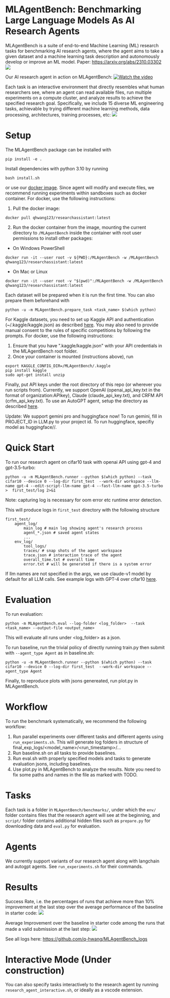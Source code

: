 # MLAgentBench: Benchmarking Large Language Models As AI Research Agents

MLAgentBench is a suite of end-to-end Machine Learning (ML) research tasks for benchmarking AI research agents, where the agent aims to take a given 
dataset and a machine learning task description and autonomously develop or improve an ML model. Paper: https://arxiv.org/abs/2310.03302
![](figs/main.png)

Our AI research agent in action on MLAgentBench:
[![Watch the video](https://img.youtube.com/vi/s9NANrjLEZs/maxresdefault.jpg)](https://youtu.be/s9NANrjLEZs)

Each task is an interactive environment that directly resembles what human researchers see,
where an agent can read available files, run multiple experiments on a compute cluster, and analyze results to achieve the specified research goal. 
Specifically, we include 15 diverse ML engineering tasks,
achievable by trying different machine learning methods, data processing, architectures, training processes, etc:
![](figs/table.png)


# Setup

The MLAgentBench package can be installed with
```
pip install -e .
```

Install dependencies with python 3.10 by running 
```
bash install.sh
```
or use our [docker image](https://hub.docker.com/layers/qhwang123/researchassistant/latest/images/sha256-6b3690a13ba44fd089086e9860a298ed49a179d9a04a5406c0df074569a3aabe?context=repo). Since agent will modify and execute files, we recommend running experiments within sandboxes such as docker container.
For docker, use the following instructions: 
1. Pull the docker image:
```
docker pull qhwang123/researchassistant:latest
```
2. Run the docker container from the image, mounting the current directory to `/MLAgentBench` inside the container with root user permissions to install other packages:
- On Windows PowerShell
```
docker run -it --user root -v ${PWD}:/MLAgentBench -w /MLAgentBench qhwang123/researchassistant:latest
```
- On Mac or Linux
```
docker run -it --user root -v "$(pwd)":/MLAgentBench -w /MLAgentBench qhwang123/researchassistant:latest
```

Each dataset will be prepared when it is run the first time. You can also prepare them beforehand with 
```
python -u -m MLAgentBench.prepare_task <task_name> $(which python)
```
For Kaggle datasets, you need to set up Kaggle API and authentication (~/.kaggle/kaggle.json) as described [here](https://www.kaggle.com/docs/api). You may also need to provide manual consent to the rules of specific competitions by following the prompts. For docker, use the following instructions:
1. Ensure that you have ".kaggle/kaggle.json" with your API credentials in the MLAgentBench root folder.
2. Once your container is mounted (instructions above), run
```
export KAGGLE_CONFIG_DIR=/MLAgentBench/.kaggle
pip install kaggle
sudo apt-get install unzip
```

Finally, put API keys under the root directory of this repo (or wherever you run scripts from). Currently, we support OpenAI (openai_api_key.txt in the format of organization:APIkey), Claude (claude_api_key.txt), and CRFM API (crfm_api_key.txt). To use an AutoGPT agent, setup the directory as described [here](https://docs.agpt.co/setup/).

Update: We support gemini pro and huggingface now! To run gemini, fill in PROJECT_ID in LLM.py to your project id. To run huggingface, specifiy model as huggingface/<org name>/<model name>.

# Quick Start

To run our research agent on cifar10 task with openai API using gpt-4 and gpt-3.5-turbo:

```
python -u -m MLAgentBench.runner --python $(which python) --task cifar10 --device 0 --log-dir first_test  --work-dir workspace --llm-name gpt-4 --edit-script-llm-name gpt-4 --fast-llm-name gpt-3.5-turbo >  first_test/log 2>&1
```

Note: capturing log is necessary for oom error etc runtime error detection.

This will produce logs in `first_test` directory with the following structure
```
first_test/
    agent_log/
        main_log # main log showing agent's research process
        agent_*.json # saved agent states
        ...
    env_log/
        tool_logs/ 
        traces/ # snap shots of the agent workspace
        trace.json # interaction trace of the agent
        overall_time.txt # overall time
        error.txt # will be generated if there is a system error
```

If llm names are not specified in the args, we use claude-v1 model by default for all LLM calls. See example logs with GPT-4 over cifar10 [here](https://drive.google.com/drive/folders/1Ozy_zKYdvwcSq3EFnkaudgUXKJmBwQ5t?usp=drive_link).

# Evaluation

To run evaluation:
```
python -m MLAgentBench.eval --log-folder <log_folder>  --task <task_name> --output-file <output_name>
```

This will evaluate all runs under <log_folder> as a json.

To run baseline, run the trivial policy of directly running train.py then submit with ``--agent_type Agent`` as in baseline.sh:

```
python -u -m MLAgentBench.runner --python $(which python) --task cifar10 --device 0 --log-dir first_test  --work-dir workspace --agent_type Agent
```

Finally, to reproduce plots with jsons genereated, run plot.py in MLAgentBench.

# Workflow

To run the benchmark systematically, we recommend the following workflow:

1. Run parallel experiments over different tasks and different agents using `run_experiments.sh`. This will generate log folders in structure of final_exp_logs/<model_name>/<run_timestamp>/...
2. Run baseline.sh on all tasks to provide baselines.
2. Run eval.sh with properly specified models and tasks to generate evaluation jsons, including baselines.
3. Use plot.py in MLAgentBench to analyze the results. Note you need to fix some paths and names in the file as marked with TODO.

# Tasks

Each task is a folder in `MLAgentBench/benchmarks/`, under which the `env/` folder contains files that the research agent will see at the beginning, and `script/` folder contains additional hidden files such as `prepare.py` for downloading data and `eval.py` for evaluation.

# Agents

We currently support variants of our research agent along with langchain and autogpt agents. See `run_experiments.sh` for their commands.

# Results
Success Rate, i.e. the percentages of runs that achieve more than 10% improvement at the
last step over the average performance of the baseline in starter code:
![](figs/final_improve_10.png)



Average Improvement over the baseline in starter code among the runs that made a valid
submission at the last step:
![](figs/final_improve.png)

See all logs here: https://github.com/q-hwang/MLAgentBench_logs

# Interactive Mode (Under construction)

You can also specify tasks interactively to the research agent by running `research_agent_interactive.sh`, or ideally as a vscode extension.

